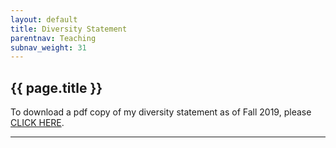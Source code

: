 ```yaml
---
layout: default
title: Diversity Statement
parentnav: Teaching
subnav_weight: 31
---
```


## {{ page.title }}

To download a pdf copy of my diversity statement as of Fall 2019, please [CLICK HERE](Diversity_Statement.pdf). 
  
---
